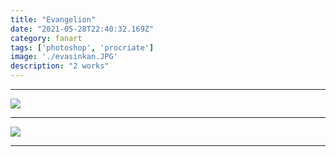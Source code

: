 ```yaml
---
title: "Evangelion"
date: "2021-05-28T22:40:32.169Z"
category: fanart
tags: ['photoshop', 'procriate']
image: './evasinkan.JPG'
description: "2 works"
---
```



***


![](./evasinkan.JPG)
***

![](./eva01.jpg)

***



